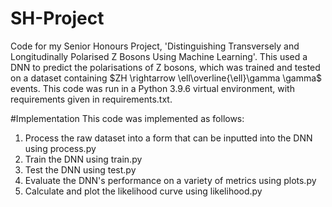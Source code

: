 # SH-Project
Code for my Senior Honours Project, 'Distinguishing Transversely and Longitudinally Polarised Z Bosons Using Machine Learning'. This used a DNN to predict the polarisations of Z bosons, which was trained and tested on a dataset containing $ZH \rightarrow \ell\overline{\ell}\gamma \gamma$ events. This code was run in a Python 3.9.6 virtual environment, with requirements given in requirements.txt.

#Implementation
This code was implemented as follows:
1. Process the raw dataset into a form that can be inputted into the DNN using process.py
2. Train the DNN using train.py
3. Test the DNN using test.py
4. Evaluate the DNN's performance on a variety of metrics using plots.py
5. Calculate and plot the likelihood curve using likelihood.py

